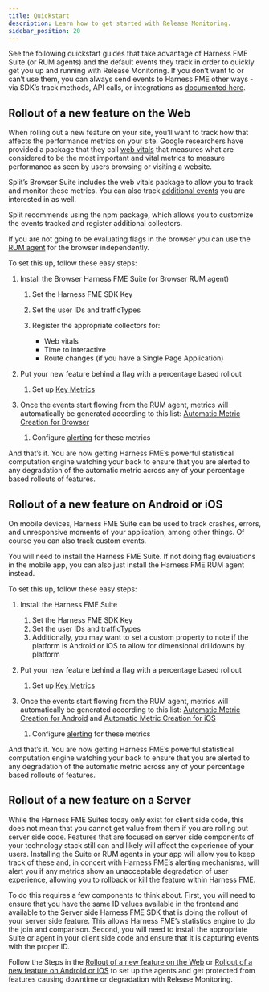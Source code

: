 ```yaml
---
title: Quickstart
description: Learn how to get started with Release Monitoring.
sidebar_position: 20
---
```


See the following quickstart guides that take advantage of Harness FME Suite (or RUM agents) and the default events they track in order to quickly get you up and running with Release Monitoring.  If you don’t want to or can’t use them, you can always send events to Harness FME other ways - via SDK’s track methods, API calls, or integrations as [documented here](https://help.split.io/hc/en-us/articles/360020585772-Events). 

## Rollout of a new feature on the Web

When rolling out a new feature on your site, you’ll want to track how that affects the performance metrics on your site. Google researchers have provided a package that they call [web vitals](https://github.com/GoogleChrome/web-vitals) that measures what are considered to be the most important and vital metrics to measure performance as seen by users browsing or visiting a website. 

Split’s Browser Suite includes the web vitals package to allow you to track and monitor these metrics. You can also track [additional events](https://help.split.io/hc/en-us/articles/360030898431-Browser-RUM-agent#custom-events) you are interested in as well.

Split recommends using the npm package, which allows you to customize the events tracked and register additional collectors. 

If you are not going to be evaluating flags in the browser you can use the [RUM agent](https://help.split.io/hc/en-us/articles/360030898431-Browser-RUM-agent#1-import-the-agent-into-your-project) for the browser independently. 

To set this up, follow these easy steps:

1. Install the Browser Harness FME Suite (or Browser RUM agent)
   
   1. Set the Harness FME SDK Key
   1. Set the user IDs and trafficTypes
   1. Register the appropriate collectors for:
      
      * Web vitals
      * Time to interactive
      * Route changes (if you have a Single Page Application)
   
1. Put your new feature behind a flag with a percentage based rollout

    1. Set up [Key Metrics](https://help.split.io/hc/en-us/articles/360058405992-Metrics-Guide)
      
1. Once the events start flowing from the RUM agent, metrics will automatically be generated according to this list: [Automatic Metric Creation for Browser](https://help.split.io/hc/en-us/articles/360030898431-Browser-RUM-Agent#automatic-metric-creation)

    1. Configure [alerting](https://help.split.io/hc/en-us/articles/19832312225293-Configuring-metric-alerting) for these metrics
 

And that’s it. You are now getting Harness FME’s powerful statistical computation engine watching your back to ensure that you are alerted to any degradation of the automatic metric across any of your percentage based rollouts of features. 

## Rollout of a new feature on Android or iOS

On mobile devices, Harness FME Suite can be used to track crashes, errors, and unresponsive moments of your application, among other things. Of course you can also track custom events. 

You will need to install the Harness FME Suite. If not doing flag evaluations in the mobile app, you can also just install the Harness FME RUM agent instead.

To set this up, follow these easy steps:

1. Install the Harness FME Suite
   
   1. Set the Harness FME SDK Key
   1. Set the user IDs and trafficTypes
   1. Additionally, you may want to set a custom property to note if the platform is Android or iOS to allow for dimensional drilldowns by platform

1. Put your new feature behind a flag with a percentage based rollout
   
   1. Set up [Key Metrics](https://help.split.io/hc/en-us/articles/360058405992-Metrics-Guide)

1. Once the events start flowing from the RUM agent, metrics will automatically be generated according to this list: [Automatic Metric Creation for Android](https://help.split.io/hc/en-us/articles/18530305949837-Android-RUM-Agent#automatic-metric-creation) and [Automatic Metric Creation for iOS](https://help.split.io/hc/en-us/articles/22545155055373-iOS-RUM-Agent#automatic-metric-creation) 
   
   1. Configure [alerting](https://help.split.io/hc/en-us/articles/19832312225293-Configuring-metric-alerting) for these metrics

And that’s it. You are now getting Harness FME’s powerful statistical computation engine watching your back to ensure that you are alerted to any degradation of the automatic metric across any of your percentage based rollouts of features. 

## Rollout of a new feature on a Server

While the Harness FME Suites today only exist for client side code, this does not mean that you cannot get value from them if you are rolling out server side code. Features that are focused on server side components of your technology stack still can and likely will affect the experience of your users. Installing the Suite or RUM agents in your app will allow you to keep track of these and, in concert with Harness FME’s alerting mechanisms, will alert you if any metrics show an unacceptable degradation of user experience, allowing you to rollback or kill the feature within Harness FME. 

To do this requires a few components to think about. First, you will need to ensure that you have the same ID values available in the frontend and available to the Server side Harness FME SDK that is doing the rollout of your server side feature. This allows Harness FME’s statistics engine to do the join and comparison. Second, you will need to install the appropriate Suite or agent in your client side code and ensure that it is capturing events with the proper ID. 

Follow the Steps in the [Rollout of a new feature on the Web](#rollout-of-new-feature-on-the-web) or [Rollout of a new feature on Android or iOS](#rollout-of-a-new-feature-on-android-or-ios) to set up the agents and get protected from features causing downtime or degradation with Release Monitoring.
